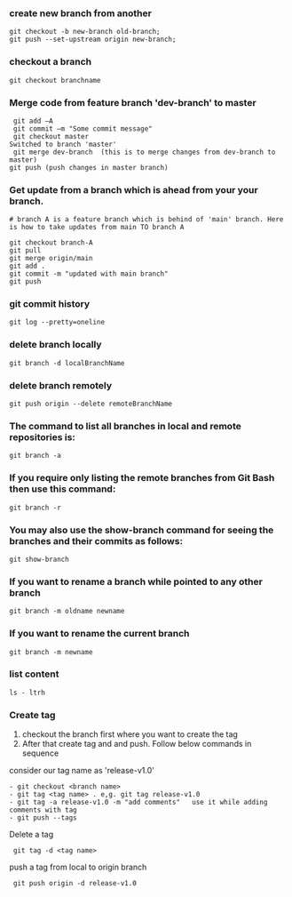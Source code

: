 

### create new branch from another

```
git checkout -b new-branch old-branch;
git push --set-upstream origin new-branch;
```
### checkout a branch

```
git checkout branchname
```

### Merge code from feature branch 'dev-branch' to master

```
 git add –A
 git commit –m "Some commit message"
 git checkout master
Switched to branch 'master'
 git merge dev-branch  (this is to merge changes from dev-branch to master)
git push (push changes in master branch)
```

### Get update from a branch which is ahead from your your branch. 

```
# branch A is a feature branch which is behind of 'main' branch. Here is how to take updates from main TO branch A

git checkout branch-A
git pull
git merge origin/main
git add .
git commit -m "updated with main branch"
git push
```


### git commit history 

```
git log --pretty=oneline
```

### delete branch locally
```
git branch -d localBranchName
```
### delete branch remotely
```
git push origin --delete remoteBranchName
```
### The command to list all branches in local and remote repositories is:
```
git branch -a
```
### If you require only listing the remote branches from Git Bash then use this command:
```
git branch -r
```

### You may also use the show-branch command for seeing the branches and their commits as follows:
```
git show-branch
```
### If you want to rename a branch while pointed to any other branch
```
git branch -m oldname newname
```
### If you want to rename the current branch
```
git branch -m newname
```
### list content 
```
ls - ltrh 
```
### Create tag

1. checkout the branch first where you want to create the tag
2. After that create tag and and push. Follow below commands in sequence 

consider our tag name as 'release-v1.0'
```
- git checkout <branch name>
- git tag <tag name> . e,g. git tag release-v1.0 
- git tag -a release-v1.0 -m "add comments"   use it while adding comments with tag
- git push --tags
```

Delete a tag 
```
 git tag -d <tag name>
``` 
 push a tag from local to origin branch 
 
``` 
 git push origin -d release-v1.0
```

